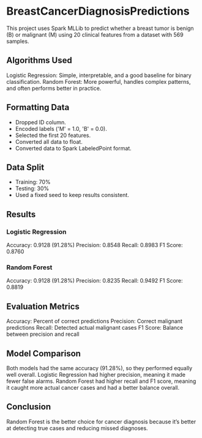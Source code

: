 # BreastCancerDiagnosisPredictions
This project uses Spark MLLib to predict whether a breast tumor is benign (B) or malignant (M) using 20 clinical features from a dataset with 569 samples.

## Algorithms Used
Logistic Regression: Simple, interpretable, and a good baseline for binary classification.
Random Forest: More powerful, handles complex patterns, and often performs better in practice.

## Formatting Data
- Dropped ID column.
- Encoded labels ('M' = 1.0, 'B' = 0.0).
- Selected the first 20 features.
- Converted all data to float.
- Converted data to Spark LabeledPoint format.

## Data Split
- Training: 70%
- Testing: 30%
- Used a fixed seed to keep results consistent.

## Results
### Logistic Regression
Accuracy:  0.9128 (91.28%)
Precision: 0.8548
Recall:    0.8983
F1 Score:  0.8760


### Random Forest
Accuracy:  0.9128 (91.28%)
Precision: 0.8235
Recall:    0.9492
F1 Score:  0.8819

## Evaluation Metrics
Accuracy: Percent of correct predictions
Precision: Correct malignant predictions
Recall: Detected actual malignant cases
F1 Score: Balance between precision and recall

## Model Comparison
Both models had the same accuracy (91.28%), so they performed equally well overall.
Logistic Regression had higher precision, meaning it made fewer false alarms.
Random Forest had higher recall and F1 score, meaning it caught more actual cancer cases and had a better balance overall.

## Conclusion
Random Forest is the better choice for cancer diagnosis because it’s better at detecting true cases and reducing missed diagnoses.










